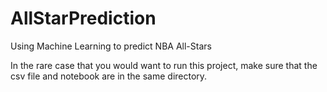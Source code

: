 # AllStarPrediction
Using Machine Learning to predict NBA All-Stars

In the rare case that you would want to run this project, make sure that the csv file and notebook are in the same directory.
